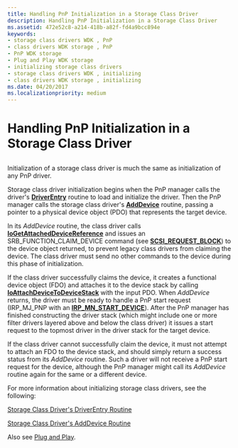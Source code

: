 ```yaml
---
title: Handling PnP Initialization in a Storage Class Driver
description: Handling PnP Initialization in a Storage Class Driver
ms.assetid: 472e52c8-a214-418b-a82f-fd4a9bcc894e
keywords:
- storage class drivers WDK , PnP
- class drivers WDK storage , PnP
- PnP WDK storage
- Plug and Play WDK storage
- initializing storage class drivers
- storage class drivers WDK , initializing
- class drivers WDK storage , initializing
ms.date: 04/20/2017
ms.localizationpriority: medium
---
```


# Handling PnP Initialization in a Storage Class Driver


## <span id="ddk_handling_pnp_initialization_in_a_storage_class_driver_kg"></span><span id="DDK_HANDLING_PNP_INITIALIZATION_IN_A_STORAGE_CLASS_DRIVER_KG"></span>


Initialization of a storage class driver is much the same as initialization of any PnP driver.

Storage class driver initialization begins when the PnP manager calls the driver's [**DriverEntry**](/windows-hardware/drivers/ddi/wdm/nc-wdm-driver_initialize) routine to load and initialize the driver. Then the PnP manager calls the storage class driver's [**AddDevice**](/windows-hardware/drivers/ddi/wdm/nc-wdm-driver_add_device) routine, passing a pointer to a physical device object (PDO) that represents the target device.

In its *AddDevice* routine, the class driver calls [**IoGetAttachedDeviceReference**](/windows-hardware/drivers/ddi/ntifs/nf-ntifs-iogetattacheddevicereference) and issues an SRB\_FUNCTION\_CLAIM\_DEVICE command (see [**SCSI\_REQUEST\_BLOCK**](/windows-hardware/drivers/ddi/srb/ns-srb-_scsi_request_block)) to the device object returned, to prevent legacy class drivers from claiming the device. The class driver must send no other commands to the device during this phase of initialization.

If the class driver successfully claims the device, it creates a functional device object (FDO) and attaches it to the device stack by calling [**IoAttachDeviceToDeviceStack**](/windows-hardware/drivers/ddi/wdm/nf-wdm-ioattachdevicetodevicestack) with the input PDO. When *AddDevice* returns, the driver must be ready to handle a PnP start request (IRP\_MJ\_PNP with an [**IRP\_MN\_START\_DEVICE**](../kernel/irp-mn-start-device.md)). After the PnP manager has finished constructing the driver stack (which might include one or more filter drivers layered above and below the class driver) it issues a start request to the topmost driver in the driver stack for the target device.

If the class driver cannot successfully claim the device, it must not attempt to attach an FDO to the device stack, and should simply return a success status from its *AddDevice* routine. Such a driver will not receive a PnP start request for the device, although the PnP manager might call its *AddDevice* routine again for the same or a different device.

For more information about initializing storage class drivers, see the following:

[Storage Class Driver's DriverEntry Routine](storage-class-driver-s-driverentry-routine.md)

[Storage Class Driver's AddDevice Routine](storage-class-driver-s-adddevice-routine.md)

Also see [Plug and Play](https://docs.microsoft.com/windows-hardware/drivers/kernel/implementing-plug-and-play).

 

